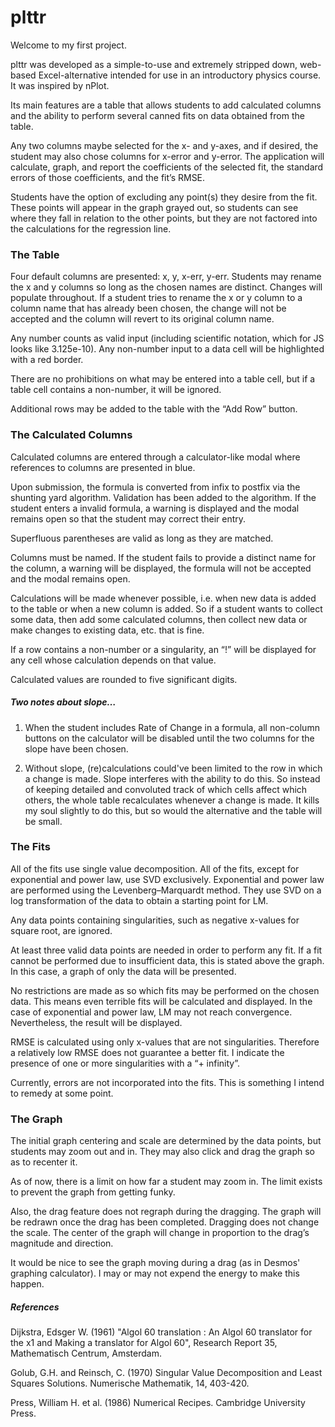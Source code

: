 # plttr

Welcome to my first project. 


plttr was developed as a simple-to-use and extremely stripped down, web-based Excel-alternative intended for use in an introductory physics course. It was inspired by nPlot. 


Its main features are a table that allows students to add calculated columns and the ability to perform several canned fits on data obtained from the table. 


Any two columns maybe selected for the x- and y-axes, and if desired, the student may also chose columns for x-error and y-error. The application will calculate, graph, and report the coefficients of the selected fit, the standard errors of those coefficients, and the fit’s RMSE. 


Students have the option of excluding any point(s) they desire from the fit. These points will appear in the graph grayed out, so students can see where they fall in relation to the other points, but they are not factored into the calculations for the regression line. 


### The Table


Four default columns are presented: x, y, x-err, y-err. Students may rename the x and y columns so long as the chosen names are distinct. Changes will populate throughout. If a student tries to rename the x or y column to a column name that has already been chosen, the change will not be accepted and the column will revert to its original column name. 


Any number counts as valid input (including scientific notation, which for JS looks like 3.125e-10). Any non-number input to a data cell will be highlighted with a red border. 


There are no prohibitions on what may be entered into a table cell, but if a table cell contains a non-number, it will be ignored. 


Additional rows may be added to the table with the “Add Row” button. 


### The Calculated Columns


Calculated columns are entered through a calculator-like modal where references to columns are presented in blue. 


Upon submission, the formula is converted from infix to postfix via the shunting yard algorithm. Validation has been added to the algorithm. If the student enters a invalid formula, a warning is displayed and the modal remains open so that the student may correct their entry. 


Superfluous parentheses are valid as long as they are matched. 


Columns must be named. If the student fails to provide a distinct name for the column, a warning will be displayed, the formula will not be accepted and the modal remains open. 


Calculations will be made whenever possible, i.e. when new data is added to the table or when a new column is added. So if a student wants to collect some data, then add some calculated columns, then collect new data or make changes to existing data, etc. that is fine. 


If a row contains a non-number or a singularity, an “!” will be displayed for any cell whose calculation depends on that value. 


Calculated values are rounded to five significant digits. 


##### Two notes about slope…


1. When the student includes Rate of Change in a formula, all non-column buttons on the calculator will be disabled until the two columns for the slope have been chosen. 


2. Without slope, (re)calculations could've been limited to the row in which a change is made. Slope interferes with the ability to do this. So instead of keeping detailed and convoluted track of which cells affect which others, the whole table recalculates whenever a change is made. It kills my soul slightly to do this, but so would the alternative and the table will be small. 


### The Fits


All of the fits use single value decomposition. All of the fits, except for exponential and power law, use SVD exclusively. Exponential and power law are performed using the Levenberg–Marquardt method. They use SVD on a log transformation of the data to obtain a starting point for LM. 


Any data points containing singularities, such as negative x-values for square root, are ignored. 


At least three valid data points are needed in order to perform any fit. If a fit cannot be performed due to insufficient data, this is stated above the graph. In this case, a graph of only the data will be presented. 


No restrictions are made as so which fits may be performed on the chosen data. This means even terrible fits will be calculated and displayed. In the case of exponential and power law, LM may not reach convergence. Nevertheless, the result will be displayed. 


RMSE is calculated using only x-values that are not singularities. Therefore a relatively low RMSE does not guarantee a better fit. I indicate the presence of one or more singularities with a “+ infinity”. 


Currently, errors are not incorporated into the fits. This is something I intend to remedy at some point. 


### The Graph


The initial graph centering and scale are determined by the data points, but students may zoom out and in. They may also click and drag the graph so as to recenter it. 


As of now, there is a limit on how far a student may zoom in. The limit exists to prevent the graph from getting funky. 


Also, the drag feature does not regraph during the dragging. The graph will be redrawn once the drag has been completed. Dragging does not change the scale. The center of the graph will change in proportion to the drag’s magnitude and direction. 


It would be nice to see the graph moving during a drag (as in Desmos' graphing calculator). I may or may not expend the energy to make this happen. 


##### References

Dijkstra, Edsger W. (1961) "Algol 60 translation : An Algol 60 translator for the x1 and Making a translator for Algol 60", Research Report 35, Mathematisch Centrum, Amsterdam. 

Golub, G.H. and Reinsch, C. (1970) Singular Value Decomposition and Least Squares Solutions. Numerische Mathematik, 14, 403-420.

Press, William H. et al. (1986) Numerical Recipes. Cambridge University Press. 
